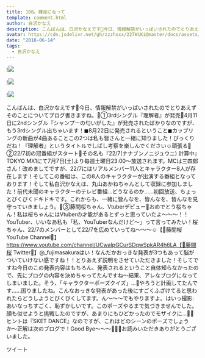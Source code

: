 ```yaml
---
title: 108。裸足になって
template: comment.html
author: 白沢かなえ
description: こんばんは、白沢かなえです🌷今日、情報解禁がいっぱいされたのでとりあえずそのことについてブログ書きますね。🌷①3rdシングル『理解者』が発売🌷4月11日に2ndシングル『シャンプーの匂いがした』が発売されたばか...
avatar: https://cdn.jsdelivr.net/gh/zzzhxxx/227WiKi@master/docs/assets/photo/avatar/kanae.jpg
date: "2018-06-14"
tags:
  - 白沢かなえ
---
```


!![](https://cdn.jsdelivr.net/gh/227WiKi/227WiKi-image@master/blog-image/kanae-2018-06-14_1.jpg)

!![](https://cdn.jsdelivr.net/gh/227WiKi/227WiKi-image@master/blog-image/kanae-2018-06-14_2.jpg)

!![](https://cdn.jsdelivr.net/gh/227WiKi/227WiKi-image@master/blog-image/kanae-2018-06-14_3.jpg)


こんばんは、白沢かなえです🌷今日、情報解禁がいっぱいされたのでとりあえずそのことについてブログ書きますね。🌷①3rdシングル『理解者』が発売🌷4月11日に2ndシングル『シャンプーの匂いがした』が発売されたばかりなのですが、もう3rdシングル出ちゃいます！◼︎8月22日に発売されるということ◼︎カップリングの新曲が4曲あることこの2つは私も皆さんと一緒に知りました！びっくりだね！『理解者』というタイトルでしばし考察を楽しんでください☺️頑張る🌷②22/7初の冠番組がスタート🌷その名も『22/7(ナナブンノニジュウニ) 計算中』TOKYO MX1にて7月7日(土)より毎週土曜日23:00〜放送されます。MCは三四郎さん！改めましてですが、22/7にはリアルメンバー11人とキャラクター8人が存在します！そしてこの番組は、この8人のキャラクターが出演する番組となっております！そして私白沢かなえは、丸山あかねちゃんとして収録に参加しました！前代未聞のキャラクターのテレビ番組…どうなるのか……初回放送、ちょっとびくびくドキドキです。これからも、一緒に皆んなを、皆んなを、皆んなを見守っていきましょう。🌷③藤間桜ちゃん、Vtuberデビュー🌷おめでとう桜ちゃん！私は桜ちゃんにはVtuberの才能があるとずっと思っていたよ〜〜〜！！YouTuber、いいなあ私も「私、YouTuberなんだけど〜」って言ってみたい！桜ちゃん、22/7のメンバーとして22/7を広めていってね〜〜〜☺️【🌸藤間桜 YouTube Channel🌸】https://www.youtube.com/channel/UCwalpGCurSDqwSpkAR4h6LA【🌸藤間桜 Twitter🌸】@_fujimasakuraはい！なんだかおっきな発表が3つもあって脳がついていけない感ですね！！とりあえず説明をさせていただきました！そしてですね今日のこの発表内容はもちろん、発表されるということ自体知らなかったので、先にブログの内容を決めちゃってたんですね〜結果、アレなブログになってしまいました。そう、「キャラクターポーズクイズ」…🤔やろうと計画してたんです……困りましたね。こんなおっきな発表があった後にすごくふざけてると思われたらどうしようとびくびくしてます。ん〜〜〜でもやりますよ。はいっ撮影:あいなっちすごく、恥ずかしいです。このポーズやるまで気づきませんでした。顔も似せようと挑戦したのですが、あまりにもひどかったのでモザイクに…🐶❌ヒントは『SKET DANCE』なのですが、これはどのシーンのポーズでしょうか〜正解は次のブログで！Good Bye〜〜〜🌸🌸🌸お読みいただきありがとうございました。


ツイート



